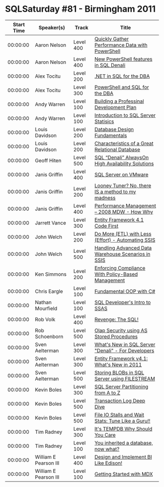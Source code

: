 # SQLSaturday #81 - Birmingham 2011
Start Time|Speaker(s)|Track|Title
---|---|---|---
00:00:00|Aaron Nelson|Level 400|[Quickly Gather Performance Data with PowerShell](28381.md)
00:00:00|Aaron Nelson|Level 400|[New PowerShell features in SQL Denali](28383.md)
00:00:00|Alex Tocitu|Level 200|[.NET in SQL for the DBA](28577.md)
00:00:00|Alex Tocitu|Level 300|[PowerShell and SQL for the DBA](28578.md)
00:00:00|Andy Warren|Level 100|[Building a Professinal Development Plan](28705.md)
00:00:00|Andy Warren|Level 100|[Introduction to SQL Server Statisics](28706.md)
00:00:00|Louis Davidson|Level 200|[Database Design Fundamentals](30014.md)
00:00:00|Louis Davidson|Level 200|[Characteristics of a Great Relational Database](30015.md)
00:00:00|Geoff Hiten|Level 500|[SQL “Denali” AlwaysOn High Availability Solutions](30238.md)
00:00:00|Janis Griffin|Level 400|[SQL Server on VMware](30456.md)
00:00:00|Janis Griffin|Level 200|[Looney Tuner?  No, there IS a method to my madness](30463.md)
00:00:00|Janis Griffin|Level 400|[Performance Management – 2008 MDW - How  Why](30465.md)
00:00:00|Jarrett Vance|Level 300|[Entity Framework 4.1 Code First](30488.md)
00:00:00|John Welch|Level 200|[Do More (ETL) with Less (Effort) - Automating SSIS](30973.md)
00:00:00|John Welch|Level 500|[Handling Advanced Data Warehouse Scenarios in SSIS](30975.md)
00:00:00|Ken Simmons|Level 200|[Enforcing Compliance With Policy-Based Management ](31292.md)
00:00:00|Chris Eargle|Level 100|[Fundamental OOP with C#](31468.md)
00:00:00|Nathan Mourfield|Level 100|[SQL Developer's Intro to SSAS](32092.md)
00:00:00|Rob Volk|Level 400|[Revenge: The SQL!](32590.md)
00:00:00|Rob Schoenborn|Level 500|[Olap Security using AS Stored Procedures](32675.md)
00:00:00|Sven Aelterman|Level 300|[What's New in SQL Server "Denali" - For Developers](33285.md)
00:00:00|Sven Aelterman|Level 300|[Entity Framework v4.1: What's New in 2011](33288.md)
00:00:00|Sven Aelterman|Level 500|[Storing BLOBs in SQL Server using FILESTREAM](33289.md)
00:00:00|Kevin Boles|Level 300|[SQL Server Partitioning from A to Z](33459.md)
00:00:00|Kevin Boles|Level 500|[Transaction Log Deep Dive](33460.md)
00:00:00|Kevin Boles|Level 500|[File IO Stalls and Wait Stats:  Tune Like a Guru!!](33461.md)
00:00:00|Tim Radney|Level 300|[It's TEMPDB Why Should You Care](33609.md)
00:00:00|Tim Radney|Level 100|[You inherited a database, now what?](33610.md)
00:00:00|William E Pearson III|Level 400|[Design and Implement BI Like Edison! ](34158.md)
00:00:00|William E Pearson III|Level 100|[Getting Started with MDX](34161.md)
